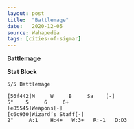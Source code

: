 ```yaml
---
layout: post
title:  "Battlemage"
date:   2020-12-05
source: Wahapedia
tags: [cities-of-sigmar]
---
```


**Battlemage**

**Stat Block**
```
5/5 Battlemage
```

```
[56f442]M     W     B     Sa    [-]
5"    5     6     6+    
[e85545]Weapons[-]
[c6c930]Wizard’s Staff[-]
2"     A:1    H:4+   W:3+   R:-1   D:D3  
```


